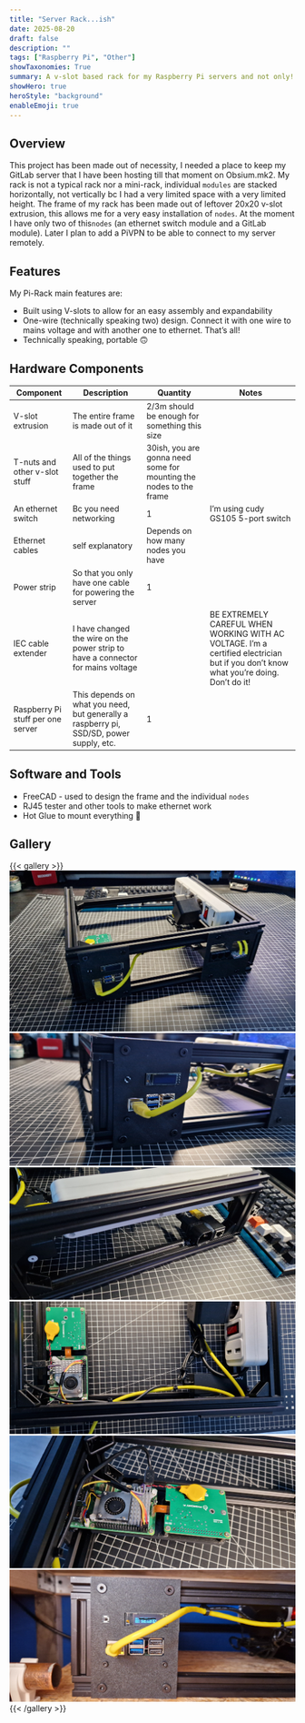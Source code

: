 ```yaml
---
title: "Server Rack...ish"
date: 2025-08-20
draft: false
description: ""
tags: ["Raspberry Pi", "Other"]
showTaxonomies: True
summary: A v-slot based rack for my Raspberry Pi servers and not only!
showHero: true
heroStyle: "background"
enableEmoji: true
---
```


## Overview
This project has been made out of necessity, I needed a place to keep my GitLab server that I have been hosting till that moment on Obsium.mk2. My rack is not a typical rack nor a mini-rack, individual `modules` are stacked horizontally, not vertically bc I had a very limited space with a very limited height. The frame of my rack has been made out of leftover 20x20 v-slot extrusion, this allows me for a very easy installation of `nodes`. At the moment I have only two of this`nodes` (an ethernet switch module and a GitLab module). Later I plan to add a PiVPN to be able to connect to my server remotely.

## Features
My Pi-Rack main features are:
- Built using V-slots to allow for an easy assembly and expandability
- One-wire (technically speaking two) design. Connect it with one wire to mains voltage and with another one to ethernet. That’s all!
- Technically speaking, portable :upside_down_face:


## Hardware Components
| Component | Description | Quantity | Notes |
|-----------|-------------|----------|-------|
| V-slot extrusion | The entire frame is made out of it | 2/3m should be enough for something this size | |
| T-nuts and other v-slot stuff | All of the things used to put together the frame | 30ish, you are gonna need some for mounting the nodes to the frame | |
| An ethernet switch | Bc you need networking | 1 | I’m using cudy GS105 5-port switch |
| Ethernet cables | self explanatory | Depends on how many nodes you have | |
| Power strip | So that you only have one cable for powering the server | 1 | |
| IEC cable extender | I have changed the wire on the power strip to have a connector for mains voltage | | BE EXTREMELY CAREFUL WHEN WORKING WITH AC VOLTAGE. I’m a certified electrician but if you don’t know what you’re doing. Don’t do it! |
| Raspberry Pi stuff per one server | This depends on what you need, but generally a raspberry pi, SSD/SD, power supply, etc. | 1 | |

## Software and Tools
- FreeCAD - used to design the frame and the individual `nodes`
- RJ45 tester and other tools to make ethernet work
- Hot Glue to mount everything :face_with_peeking_eye:


## Gallery
{{< gallery >}}
  <img src="photos/MainPhoto.jpg" class="grid-w33" />
  <img src="photos/piCloseUp.jpg" class="grid-w33" />
  <img src="photos/Connectors.jpg" class="grid-w33" />
  <img src="photos/TopShot.jpg" class="grid-w33" />
  <img src="photos/gitlabServer.jpg" class="grid-w33" />
  <img src="photos/PiPowered.jpg" class="grid-w33" />
{{< /gallery >}}